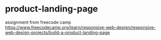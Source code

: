 # product-landing-page
assignment from freecode camp https://www.freecodecamp.org/learn/responsive-web-design/responsive-web-design-projects/build-a-product-landing-page
